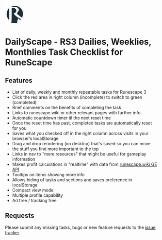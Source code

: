 [![DailyScape](./img/dailyscape.png)](https://dailyscape.github.io)
# DailyScape - RS3 Dailies, Weeklies, Monthlies Task Checklist for RuneScape

## Features
* List of daily, weekly and monthly repeatable tasks for Runescape 3
* Click the red area in right column (incomplete) to switch to green (completed)
* Brief comments on the benefits of completing the task
* Links to runescape.wiki or other relevant pages with further info
* Automatic countdown timer til the next reset time
* Once the reset time has past, completed tasks are automatically reset for you
* Saves what you checked off in the right column across visits in your browser's localStorage
* Drag and drop reordering (on desktop) that's saved so you can move the stuff you find more important to the top
* Links in nav to "more resources" that might be useful for gameplay information
* Makes profit calculations in "realtime" with data from [runescape.wiki GE API](https://runescape.wiki/w/User:Gaz_Lloyd/using_gemw#Exchange_API)
* Tooltips on items showing more info
* Allows hiding of tasks and sections and saves preference in localStorage
* Compact view mode
* Multiple profile capability
* Ad free / tracking free

## Requests

Please submit any missing tasks, bugs or new feature requests to the [issue tracker](https://github.com/dailyscape/dailyscape.github.io/issues).
